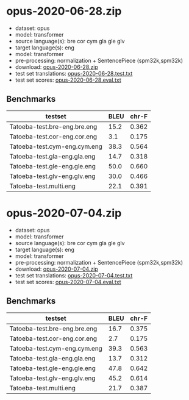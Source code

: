 # opus-2020-06-28.zip

* dataset: opus
* model: transformer
* source language(s): bre cor cym gla gle glv
* target language(s): eng
* model: transformer
* pre-processing: normalization + SentencePiece (spm32k,spm32k)
* download: [opus-2020-06-28.zip](https://object.pouta.csc.fi/Tatoeba-MT-models/cel-eng/opus-2020-06-28.zip)
* test set translations: [opus-2020-06-28.test.txt](https://object.pouta.csc.fi/Tatoeba-MT-models/cel-eng/opus-2020-06-28.test.txt)
* test set scores: [opus-2020-06-28.eval.txt](https://object.pouta.csc.fi/Tatoeba-MT-models/cel-eng/opus-2020-06-28.eval.txt)

## Benchmarks

| testset               | BLEU  | chr-F |
|-----------------------|-------|-------|
| Tatoeba-test.bre-eng.bre.eng 	| 15.2 	| 0.362 |
| Tatoeba-test.cor-eng.cor.eng 	| 3.1 	| 0.175 |
| Tatoeba-test.cym-eng.cym.eng 	| 38.3 	| 0.564 |
| Tatoeba-test.gla-eng.gla.eng 	| 14.7 	| 0.318 |
| Tatoeba-test.gle-eng.gle.eng 	| 50.0 	| 0.660 |
| Tatoeba-test.glv-eng.glv.eng 	| 30.0 	| 0.466 |
| Tatoeba-test.multi.eng 	| 22.1 	| 0.391 |

# opus-2020-07-04.zip

* dataset: opus
* model: transformer
* source language(s): bre cor cym gla gle glv
* target language(s): eng
* model: transformer
* pre-processing: normalization + SentencePiece (spm32k,spm32k)
* download: [opus-2020-07-04.zip](https://object.pouta.csc.fi/Tatoeba-MT-models/cel-eng/opus-2020-07-04.zip)
* test set translations: [opus-2020-07-04.test.txt](https://object.pouta.csc.fi/Tatoeba-MT-models/cel-eng/opus-2020-07-04.test.txt)
* test set scores: [opus-2020-07-04.eval.txt](https://object.pouta.csc.fi/Tatoeba-MT-models/cel-eng/opus-2020-07-04.eval.txt)

## Benchmarks

| testset               | BLEU  | chr-F |
|-----------------------|-------|-------|
| Tatoeba-test.bre-eng.bre.eng 	| 16.7 	| 0.375 |
| Tatoeba-test.cor-eng.cor.eng 	| 2.7 	| 0.175 |
| Tatoeba-test.cym-eng.cym.eng 	| 39.3 	| 0.563 |
| Tatoeba-test.gla-eng.gla.eng 	| 13.7 	| 0.312 |
| Tatoeba-test.gle-eng.gle.eng 	| 47.8 	| 0.642 |
| Tatoeba-test.glv-eng.glv.eng 	| 45.2 	| 0.614 |
| Tatoeba-test.multi.eng 	| 21.7 	| 0.387 |

